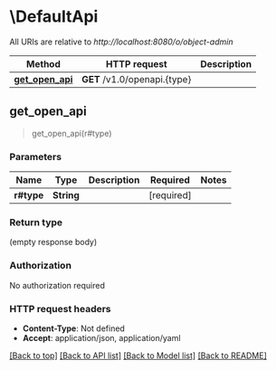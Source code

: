 # \DefaultApi

All URIs are relative to *http://localhost:8080/o/object-admin*

Method | HTTP request | Description
------------- | ------------- | -------------
[**get_open_api**](DefaultApi.md#get_open_api) | **GET** /v1.0/openapi.{type} | 



## get_open_api

> get_open_api(r#type)


### Parameters


Name | Type | Description  | Required | Notes
------------- | ------------- | ------------- | ------------- | -------------
**r#type** | **String** |  | [required] |

### Return type

 (empty response body)

### Authorization

No authorization required

### HTTP request headers

- **Content-Type**: Not defined
- **Accept**: application/json, application/yaml

[[Back to top]](#) [[Back to API list]](../README.md#documentation-for-api-endpoints) [[Back to Model list]](../README.md#documentation-for-models) [[Back to README]](../README.md)

